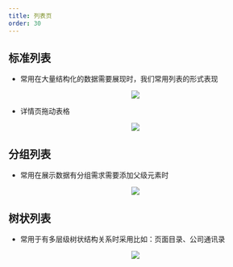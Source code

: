 ```yaml
---
title: 列表页
order: 30
---
```


## 标准列表

- 常用在大量结构化的数据需要展现时，我们常用列表的形式表现

<div align=center>
<img src="assets/images/layout/list-basic.png" />
</div>

- 详情页拖动表格

<div align=center>
<img src="assets/images/layout/list-sort.png" />
</div>

## 分组列表

- 常用在展示数据有分组需求需要添加父级元素时

<div align=center>
<img src="assets/images/layout/list-group.png" />
</div>

## 树状列表

- 常用于有多层级树状结构关系时采用比如：页面目录、公司通讯录

<div align=center>
<img src="assets/images/layout/list-tree.png" />
</div>